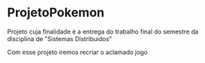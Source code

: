 # ProjetoPokemon
Projeto cuja finalidade é a entrega do trabalho final do semestre da disciplina de "Sistemas Distribuidos"

Com esse projeto iremos recriar o aclamado jogo
